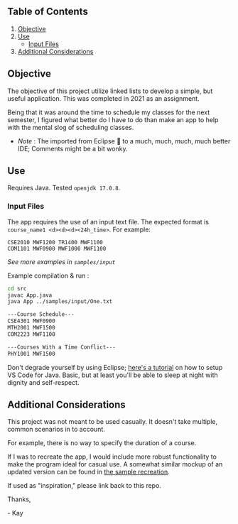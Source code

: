 ## Table of Contents
1. [Objective](#objective)
2. [Use](#use)
    * [Input Files](#input-files)
3. [Additional Considerations](#additional-considerations)


## Objective

The objective of this project utilize linked lists to develop a simple, but useful application. This was completed in 2021 as an assignment.

Being that it was around the time to schedule my classes for the next semester, I figured what better do I have to do than make an app to help with the mental slog of scheduling classes.

- _Note_ : The imported from Eclipse 🤢 to a much, much, much, much better IDE; Comments might be a bit wonky.


## Use

Requires Java. Tested `openjdk 17.0.8`.

### Input Files

The app requires the use of an input text file. The expected format is 
`course_name1 <d><d><d><24h_time>`. For example:

```
CSE2010 MWF1200 TR1400 MWF1100
COM1101 MWF0900 MWF1000 MWF1100
```

_See more examples in `samples/input`_

Example compilation & run :

```bash
cd src
javac App.java
java App ../samples/input/One.txt

---Course Schedule---
CSE4301 MWF0900
MTH2001 MWF1500
COM2223 MWF1100

---Courses With a Time Conflict---
PHY1001 MWF1500 
```

Don't degrade yourself by using Eclipse; [here's a tutorial](https://code.visualstudio.com/docs/java/java-tutorial) on how to setup VS Code for Java. Basic, but at least you'll be able to sleep at night with dignity and self-respect.

## Additional Considerations

This project was not meant to be used casually. It doesn't take multiple, common scenarios in to account. 

For example, there is no way to specify the duration of a course.

If I was to recreate the app, I would include more robust functionality to make the program ideal for casual use. A somewhat similar mockup of an updated version can be found in [the sample recreation](SampleRecreation.ipynb).

If used as "inspiration," please link back to this repo.

Thanks,

\- Kay

